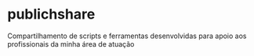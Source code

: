 # publichshare
Compartilhamento de scripts e ferramentas desenvolvidas para apoio aos profissionais da minha área de atuação
